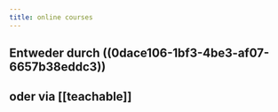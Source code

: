 ```yaml
---
title: online courses
---
```


## Entweder durch ((0dace106-1bf3-4be3-af07-6657b38eddc3))

## oder via [[teachable]]
